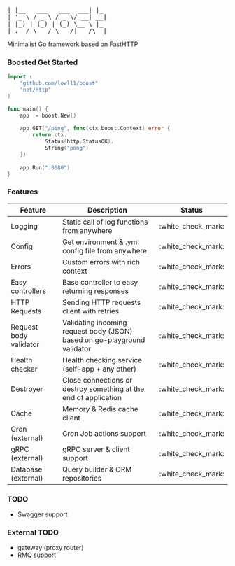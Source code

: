 <pre>
| |__   ___   ___  ___| |_
| '_ \ / _ \ / _ \/ __| __|
| |_) | (_) | (_) \__ \ |_
|_.__/ \___/ \___/|___/\__|
</pre>
Minimalist Go framework based on FastHTTP

### Boosted Get Started
```go
import (
    "github.com/lowl11/boost"
    "net/http"
)

func main() {
    app := boost.New()
    
    app.GET("/ping", func(ctx boost.Context) error {
        return ctx.
            Status(http.StatusOK).
            String("pong")
    })
    
    app.Run(":8080")	
}
```

### Features
<table>
    <thead>
        <th>Feature</th>
        <th>Description</th>
        <th>Status</th>
    </thead>
    <tbody>
        <tr>
            <td>Logging</td>
            <td>Static call of log functions from anywhere</td>
            <td>:white_check_mark:</td>
        </tr>
        <tr>
            <td>Config</td>
            <td>Get environment & .yml config file from anywhere</td>
            <td>:white_check_mark:</td>
        </tr>
        <tr>
            <td>Errors</td>
            <td>Custom errors with rich context</td>
            <td>:white_check_mark:</td>
        </tr>
        <tr>
            <td>Easy controllers</td>
            <td>Base controller to easy returning responses</td>
            <td>:white_check_mark:</td>
        </tr>
        <tr>
            <td>HTTP Requests</td>
            <td>Sending HTTP requests client with retries</td>
            <td>:white_check_mark:</td>
        </tr>
        <tr>
            <td>Request body validator</td>
            <td>Validating incoming request body (JSON) based on go-playground validator</td>
            <td>:white_check_mark:</td>
        </tr>
        <tr>
            <td>Health checker</td>
            <td>Health checking service (self-app + any other)</td>
            <td>:white_check_mark:</td>
        </tr>
        <tr>
            <td>Destroyer</td>
            <td>Close connections or destroy something at the end of application</td>
            <td>:white_check_mark:</td>
        </tr>
        <tr>
            <td>Cache</td>
            <td>Memory & Redis cache client</td>
            <td>:white_check_mark:</td>
        </tr>
        <tr>
            <td>Cron (external)</td>
            <td>Cron Job actions support</td>
            <td>:white_check_mark:</td>
        </tr>
        <tr>
            <td>gRPC (external)</td>
            <td>gRPC server & client support</td>
            <td>:white_check_mark:</td>
        </tr>
        <tr>
            <td>Database (external)</td>
            <td>Query builder & ORM repositories</td>
            <td>:white_check_mark:</td>
        </tr>
    </tbody>
</table>

### TODO

- Swagger support

### External TODO

- gateway (proxy router)
- RMQ support
